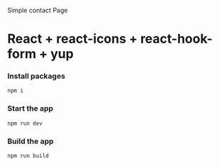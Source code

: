 Simple contact Page
# React + react-icons + react-hook-form + yup

### Install packages

```shell
npm i
```

### Start the app

```shell
npm run dev
```

### Build the app

```shell
npm run build
```
